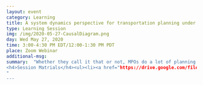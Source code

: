 ```yaml
---
layout: event
category: Learning
title: A system dynamics perspective for transportation planning under uncertainty
type: Learning Session
img: /img/2020-05-27-CausalDiagram.png
day: Wed May 27, 2020
time: 3:00-4:30 PM EDT/12:00-1:30 PM PDT
place: Zoom Webinar
additional-msg: 
summary:  "Whether they call it that or not, MPOs do a lot of planning under deep uncertainty. Modelers need a quick way to look at very different scenarios. In this webinar, we’ll talk about the larger context of planning under uncertainty, and more specifically about how system dynamics concepts can allow for a better appreciation of the dynamic nature of features of the transportation system. After a simple exercise exploring these concepts by looking at road safety statistics during pandemic-induced decreases in VMT, we’ll wrap up with an open discussion about how participants might use these ideas in their work, whether with emerging modes, uncertainty in demand, or other planning challenges.  <p>This session was moderated by Hannah Rakoff, Scott Smith and Jingsi Shaw of the U.S. DOT Volpe National Transportation Systems Center, with panelist Jeremy Raw of FHWA’s Office of Planning.
<h4>Session Matrials</h4><ul><li><a href="https://drive.google.com/file/d/1Mg5gtZrOA-Cg6dfeq_MNCyXxr2tBNNb9/view?usp=sharing">Presentation Slides</a></li><li><a href='https://www.youtube.com/playlist?list=PLLE2KM1iB3tf8tcF_2dhFC071SlWC_BJV'>Session Recording</a></li></ul>
"
---
```


